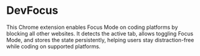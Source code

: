 # DevFocus
This Chrome extension enables Focus Mode on coding platforms by blocking all other websites. It detects the active tab, allows toggling Focus Mode, and stores the state persistently, helping users stay distraction-free while coding on supported platforms.
